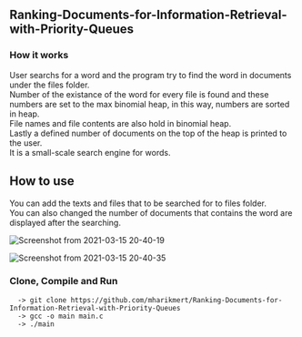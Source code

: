 ## Ranking-Documents-for-Information-Retrieval-with-Priority-Queues

### How it works
User searchs for a word and the program try to find the word in documents under the files folder. <br>
Number of the existance of the word for every file is found and these numbers are set to the max binomial heap, in this way, numbers are sorted in heap. <br> 
File names and file contents are also hold in binomial heap. <br> 
Lastly a defined number of documents on the top of the heap is printed to the user. <br>
It is a small-scale search engine for words.  

## How to use
You can add the texts and files that to be searched for to files folder. <br>
You can also changed the number of documents that contains the word are displayed after the searching. <br> 

![Screenshot from 2021-03-15 20-40-19](https://user-images.githubusercontent.com/42295478/111196927-e82db980-85ce-11eb-81be-adee0896a502.png)

![Screenshot from 2021-03-15 20-40-35](https://user-images.githubusercontent.com/42295478/111196910-e4019c00-85ce-11eb-813f-7597351ea388.png)






### Clone, Compile and Run  
```
  -> git clone https://github.com/mharikmert/Ranking-Documents-for-Information-Retrieval-with-Priority-Queues
  -> gcc -o main main.c
  -> ./main

```
